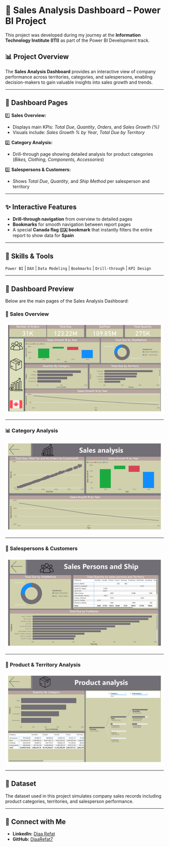 # 🚀 Sales Analysis Dashboard – Power BI Project

This project was developed during my journey at the **Information Technology Institute (ITI)** as part of the Power BI Development track.

## 📊 Project Overview
The **Sales Analysis Dashboard** provides an interactive view of company performance across territories, categories, and salespersons, enabling decision-makers to gain valuable insights into sales growth and trends.

---

## 📂 Dashboard Pages

1️⃣ **Sales Overview:**  
   - Displays main KPIs: *Total Due*, *Quantity*, *Orders*, and *Sales Growth (%)*  
   - Visuals include: *Sales Growth % by Year*, *Total Due by Territory*

2️⃣ **Category Analysis:**  
   - Drill-through page showing detailed analysis for product categories (*Bikes, Clothing, Components, Accessories*)

3️⃣ **Salespersons & Customers:**  
   - Shows *Total Due*, *Quantity*, and *Ship Method* per salesperson and territory

---

## ✨ Interactive Features
- **Drill-through navigation** from overview to detailed pages  
- **Bookmarks** for smooth navigation between report pages  
- A special **Canada flag 🇨🇦 bookmark** that instantly filters the entire report to show data for **Spain**

---

## 🧠 Skills & Tools
`Power BI` | `DAX` | `Data Modeling` | `Bookmarks` | `Drill-through` | `KPI Design`

---

## 📸 Dashboard Preview

Below are the main pages of the Sales Analysis Dashboard:

### 🧾 Sales Overview
![Sales Overview](images/dashboard_page_1.png)

---

### 📊 Category Analysis
![Category Analysis](images/dashboard_page_2.png)

---

### 👥 Salespersons & Customers
![Salespersons & Customers](images/dashboard_page_3.png)

---

### 🧠 Product & Territory Analysis
![Product & Territory Analysis](images/dashboard_page_4.png)

---

## 📁 Dataset
The dataset used in this project simulates company sales records including product categories, territories, and salesperson performance.

---

## 🔗 Connect with Me
- **LinkedIn:** [Diaa Refat](https://www.linkedin.com/in/diaarefat7)
- **GitHub:** [DiaaRefat7](https://github.com/DiaaRefat7)

